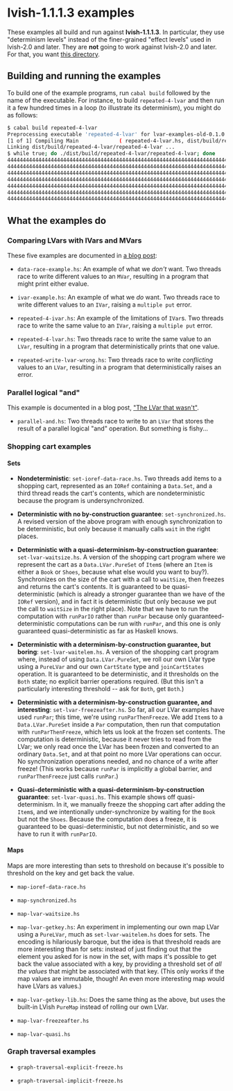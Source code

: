 # lvish-1.1.1.3 examples

These examples all build and run against **lvish-1.1.1.3**.  In
particular, they use "determinism levels" instead of the finer-grained
"effect levels" used in lvish-2.0 and later.  They are **not** going
to work against lvish-2.0 and later.  For that, you want
[this directory](https://github.com/lkuper/lvar-examples/tree/master/2.0).

## Building and running the examples

To build one of the example programs, run `cabal build` followed by
the name of the executable.  For instance, to build `repeated-4-lvar`
and then run it a few hundred times in a loop (to illustrate its
determinism), you might do as follows:

``` bash
$ cabal build repeated-4-lvar
Preprocessing executable 'repeated-4-lvar' for lvar-examples-old-0.1.0.0...
[1 of 1] Compiling Main             ( repeated-4-lvar.hs, dist/build/repeated-4-lvar/repeated-4-lvar-tmp/Main.o )
Linking dist/build/repeated-4-lvar/repeated-4-lvar ...
$ while true; do ./dist/build/repeated-4-lvar/repeated-4-lvar; done
4444444444444444444444444444444444444444444444444444444444444444444444444444444444444444444444
4444444444444444444444444444444444444444444444444444444444444444444444444444444444444444444444
4444444444444444444444444444444444444444444444444444444444444444444444444444444444444444444444
4444444444444444444444444444444444444444444444444444444444444444444444444444444444444444444444
4444444444444444444444444444444444444444444444444444444444444444444444444444444444444444444444
4444444444444444444444444444444444444444444444444444444444444444444444444444444444444444444444
44444444444444444444444444444444444444444444444444444444444444444444444444444444444444^C
```

## What the examples do

### Comparing LVars with IVars and MVars

These five examples are documented in
[a blog post](http://composition.al/blog/2013/09/22/some-example-mvar-ivar-and-lvar-programs-in-haskell/):

  * `data-race-example.hs`: An example of what we _don't_ want.  Two
    threads race to write different values to an `MVar`, resulting in
    a program that might print either evalue.
	
  * `ivar-example.hs`: An example of what we _do_ want.  Two threads
    race to write different values to an `IVar`, raising a `multiple
    put` error.
	
  * `repeated-4-ivar.hs`: An example of the limitations of `IVar`s.
    Two threads race to write the same value to an `IVar`, raising a
    `multiple put` error.
	
  * `repeated-4-lvar.hs`: Two threads race to write the same value to
     an `LVar`, resulting in a program that deterministically prints
     that one value.
	 
  * `repeated-write-lvar-wrong.hs`: Two threads race to write
     _conflicting_ values to an `LVar`, resulting in a program that
     deterministically raises an error.
	 
### Parallel logical "and"

This example is documented in a blog post,
["The LVar that wasn't"](http://composition.al/blog/2013/12/24/the-lvar-that-wasnt/).
  
  * `parallel-and.hs`: Two threads race to write to an `LVar` that
    stores the result of a parallel logical "and" operation.  But
    something is fishy...
	
### Shopping cart examples

#### Sets

  * **Nondeterministic**: `set-ioref-data-race.hs`. Two threads add
    items to a shopping cart, represented as an `IORef` containing a
    `Data.Set`, and a third thread reads the cart's contents, which
    are nondeterministic because the program is undersynchronized.
	
  * **Deterministic with no by-construction guarantee**:
    `set-synchronized.hs`. A revised version of the above program with
    enough synchronization to be deterministic, but only because it
    manually calls `wait` in the right places.
	
  * **Deterministic with a quasi-determinism-by-construction
    guarantee**: `set-lvar-waitsize.hs`. A version of the shopping
    cart program where we represent the cart as a `Data.LVar.PureSet`
    of `Item`s (where an `Item` is either a `Book` or `Shoes`, because
    what else would you want to buy?).  Synchronizes on the size of
    the cart with a call to `waitSize`, then freezes and returns the
    cart's contents.  It is guaranteed to be quasi-deterministic
    (which is already a stronger guarantee than we have of the `IORef`
    version), and in fact it is deterministic (but only because we put
    the call to `waitSize` in the right place).  Note that we have to
    run the computation with `runParIO` rather than `runPar` because
    only guaranteed-deterministic computations can be run with
    `runPar`, and this one is only guaranteed quasi-deterministic as
    far as Haskell knows.
	
  * **Deterministic with a determinism-by-construction guarantee, but
    boring**: `set-lvar-waitelem.hs`. A version of the shopping cart
    program where, instead of using `Data.LVar.PureSet`, we roll our
    own LVar type using a `PureLVar` and our own `CartState` type and
    `joinCartStates` operation.  It is guaranteed to be deterministic,
    and it thresholds on the `Both` state; no explicit barrier
    operations required.  (But this isn't a particularly interesting
    threshold -- ask for `Both`, get `Both`.)
	
  * **Deterministic with a determinism-by-construction guarantee, and
    interesting**: `set-lvar-freezeafter.hs`. So far, all our LVar
    examples have used `runPar`; this time, we're using
    `runParThenFreeze`.  We add `Item`s to a `Data.LVar.PureSet`
    inside a `Par` computation, then run that computation with
    `runParThenFreeze`, which lets us look at the frozen set contents.
    The computation is deterministic, because it never tries to read
    from the LVar; we only read once the LVar has been frozen and
    converted to an ordinary `Data.Set`, and at that point no more
    LVar operations can occur.  No synchronization operations needed,
    and no chance of a write after freeze!  (This works because
    `runPar` is implicitly a global barrier, and `runParThenFreeze`
    just calls `runPar`.)
	 
  * **Quasi-deterministic with a quasi-determinism-by-construction
    guarantee**: `set-lvar-quasi.hs`. This example shows off
    quasi-determinism.  In it, we manually freeze the shopping cart
    after adding the `Item`s, and we intentionally under-synchronize
    by waiting for the `Book` but not the `Shoes`.  Because the
    computation does a freeze, it is guaranteed to be
    quasi-deterministic, but not deterministic, and so we have to run
    it with `runParIO`.
	
#### Maps

Maps are more interesting than sets to threshold on because it's
possible to threshold on the key and get back the value.

  * `map-ioref-data-race.hs`
  
  * `map-synchronized.hs`
  
  * `map-lvar-waitsize.hs`

  * `map-lvar-getkey.hs`: An experiment in implementing our own map
    LVar using a `PureLVar`, much as `set-lvar-waitelem.hs` does for
    sets.  The encoding is hilariously baroque, but the idea is that
    threshold reads are more interesting than for sets: instead of
    just finding out that the element you asked for is now in the set,
    with maps it's possible to get back the value associated with a
    key, by providing a threshold set of _all the values_ that might
    be associated with that key.  (This only works if the map values
    are immutable, though!  An even more interesting map would have
    LVars as values.)
	
  * `map-lvar-getkey-lib.hs`: Does the same thing as the above, but
    uses the built-in LVish `PureMap` instead of rolling our own LVar.

  * `map-lvar-freezeafter.hs`

  * `map-lvar-quasi.hs`
  
### Graph traversal examples

  * `graph-traversal-explicit-freeze.hs`
  
  * `graph-traversal-implicit-freeze.hs`


